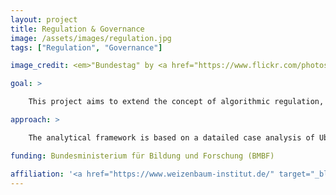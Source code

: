 ```yaml
---
layout: project
title: Regulation & Governance
image: /assets/images/regulation.jpg
tags: ["Regulation", "Governance"]

image_credit: <em>"Bundestag" by <a href="https://www.flickr.com/photos/baracoder/" target="_blank" rel="noopener">baracoder</a> is licensed under <a href="https://creativecommons.org/licenses/by-sa/2.0/" target="_blank" rel="noopener">CC BY-SA 2.0</a>.</em>

goal: >

    This project aims to extend the concept of algorithmic regulation, namely the use of computational systems like AI and big data, to gather information, set standards, and modify human behavior, as reflected in Uber's management of drivers. The study discusses the notion of platform neutrality and how digital platforms alter the social order, prompting questions about more democratic and transparent models of governance.

approach: >

    The analytical framework is based on a datailed case analysis of Uber's driver management, using publicly available documents, relevant literature, and diverse stakeholder reports. This approach characterizes the systems of regulation based on their design principles, rather than their causal links or direct outcomes.

funding: Bundesministerium für Bildung und Forschung (BMBF)

affiliation: '<a href="https://www.weizenbaum-institut.de/" target="_blank">Weizenbaum Institut</a>'
---
```



